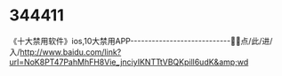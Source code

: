 # 344411
《十大禁用软件》ios,10大禁用APP----------------------------🦽🦽点/此/进/入/http://www.baidu.com/link?url=NoK8PT47PahMhFH8Vie_jnciyIKNTTtVBQKpill6udK&amp;wd
